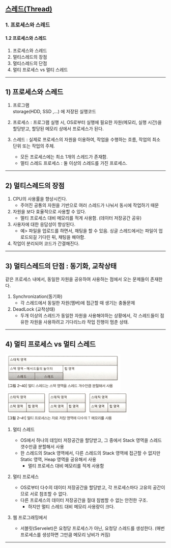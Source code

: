 ## <a href = "../../README.md" target="_blank">스레드(Thread)</a>

### 1. 프로세스와 스레드
#### 1.2 프로세스와 스레드
1) 프로세스와 스레드
2) 멀티스레드의 장점
3) 멀티스레드의 단점
4) 멀티 프로세스 vs 멀티 스레드

---

## 1) 프로세스와 스레드

1. 프로그램  
   storage(HDD, SSD ,...) 에 저장된 실행코드

2. 프로세스 : 프로그램 실행 시, OS로부터 실행에 필요한 자원(메모리, 실행 시간)을 할당받고, 할당된 메모리 상에서 프로세스가 된다.  
3. 스레드 : 실제로 프로세스의 자원을 이용하여, 작업을 수행하는 흐름, 작업의 최소 단위 또는 작업의 주체. 
   - 모든 프로세스에는 최소 1개의 스레드가 존재함.
   - 멀티 스레드 프로세스 : 둘 이상의 스레드를 가진 프로세스.

---

## 2) 멀티스레드의 장점
1. CPU의 사용률을 향상시킨다.
   - 주어진 공통의 자원을 기반으로 여러 스레드가 나눠서 동시에 작업하기 때문
2. 자원을 보다 효율적으로 사용할 수 있다.
   - 멀티 프로세스 대비 메모리를 적게 사용함. (데이터 저장공간 공유)
3. 사용자에 대한 응답성이 향상된다.
   - 예> 파일을 업로드를 하면서, 채팅을 할 수 있음. 싱글 스레드에서는 파일이 업로드되길 기다린 뒤, 채팅을 해야함.
4. 작업이 분리되어 코드가 간결해진다.

---

## 3) 멀티스레드의 단점 : 동기화, 교착상태

같은 프로세스 내에서, 동일한 자원을 공유하여 사용하는 점에서 오는 문제들이 존재한다.

1. Synchronization(동기화)
   - 각 스레드에서 동일한 자원(멤버)에 접근할 때 생기는 충돌문제
2. DeadLock (교착상태)
   - 두개 이상의 스레드가 동일한 자원을 사용해야하는 상황에서, 각 스레드들이 점유한 자원을 사용하려고 기다리느라 작업 진행이 멈춘 상태.

---

## 4) 멀티 프로세스 vs 멀티 스레드

![MultiThread](img/MultiThread.jpg)  ![MultiProcess](img/MultiProcess.jpg)

1. 멀티 스레드 
   - OS에서 하나의 데잉터 저장공간을 할당받고, 그 중에서 Stack 영역을 스레드 갯수만큼 분할해서 사용
   - 한 스레드의 Stack 영역에서, 다른 스레드의 Stack 영역에 접근할 수 없지만 Static 영역, Heap 영역을 공유해서 사용
     - 멀티 프로세스 대비 메모리를 적게 사용함

2. 멀티 프로세스
   - OS로부터 다수의 데이터 저장공간을 할당받고, 각 프로세스마다 고유의 공간이므로 서로 참조할 수 없다.
   - 다른 프로세스의 데이터 저장공간을 절대 침범할 수 없는 안전한 구조.
     - 하지만 멀티 스레드 대비 메모리 사용량이 크다.

3. 웹 프로그래밍에서
   - 서블릿(Servelet)은 요청당 프로세스가 아닌, 요청당 스레드를 생성한다. (매번 프로세스를 생성하면 그만큼 메모리 낭비가 커짐)

---